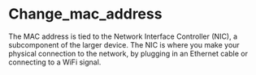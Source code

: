 # Change_mac_address

The MAC address is tied to the Network Interface Controller (NIC), a subcomponent of the larger device. The NIC is where you make your physical connection to the network, by plugging in an Ethernet cable or connecting to a WiFi signal.
